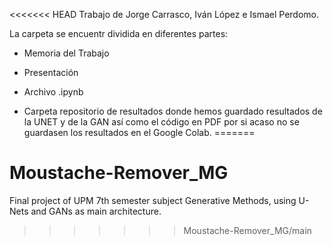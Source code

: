 <<<<<<< HEAD
Trabajo de Jorge Carrasco, Iván López e Ismael Perdomo.


La carpeta se encuentr dividida en diferentes partes:

- Memoria del Trabajo

- Presentación

- Archivo .ipynb

- Carpeta repositorio de resultados donde hemos guardado resultados de la UNET y de la GAN así como el código en PDF por si acaso no se guardasen los resultados en el Google Colab.
=======
# Moustache-Remover_MG
Final project of UPM 7th semester subject Generative Methods, using U-Nets and GANs as main architecture.
>>>>>>> Moustache-Remover_MG/main
